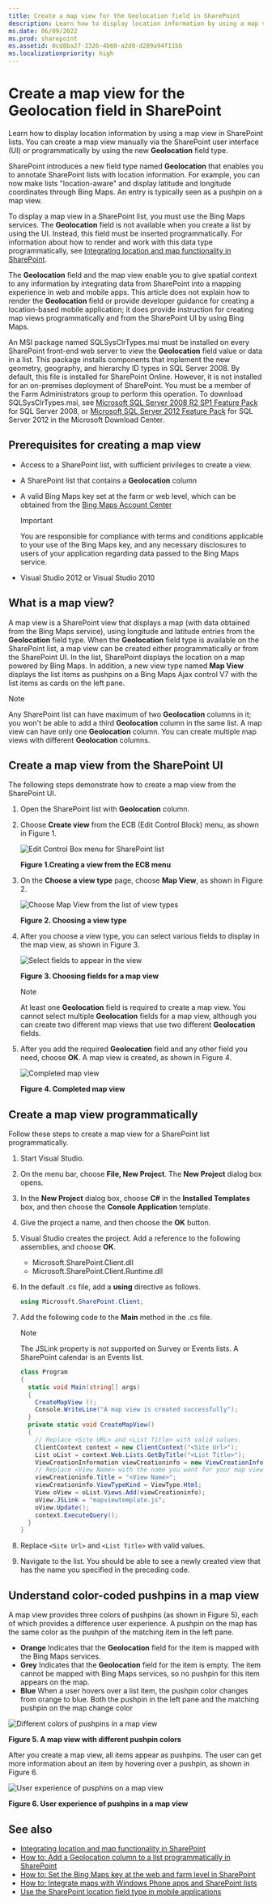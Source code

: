 ```yaml
---
title: Create a map view for the Geolocation field in SharePoint
description: Learn how to display location information by using a map view in SharePoint lists.
ms.date: 06/09/2022
ms.prod: sharepoint
ms.assetid: 0cd8ba27-3326-4b60-a2d0-d289a94f11bb
ms.localizationpriority: high
---
```


# Create a map view for the Geolocation field in SharePoint
Learn how to display location information by using a map view in SharePoint lists. You can create a map view manually via the SharePoint user interface (UI) or programmatically by using the new **Geolocation** field type.

SharePoint introduces a new field type named **Geolocation** that enables you to annotate SharePoint lists with location information. For example, you can now make lists "location-aware" and display latitude and longitude coordinates through Bing Maps. An entry is typically seen as a pushpin on a map view.

To display a map view in a SharePoint list, you must use the Bing Maps services. The **Geolocation** field is not available when you create a list by using the UI. Instead, this field must be inserted programmatically. For information about how to render and work with this data type programmatically, see [Integrating location and map functionality in SharePoint](integrating-location-and-map-functionality-in-sharepoint.md).

The **Geolocation** field and the map view enable you to give spatial context to any information by integrating data from SharePoint into a mapping experience in web and mobile apps. This article does not explain how to render the **Geolocation** field or provide developer guidance for creating a location-based mobile application; it does provide instruction for creating map views programmatically and from the SharePoint UI by using Bing Maps.

An MSI package named SQLSysClrTypes.msi must be installed on every SharePoint front-end web server to view the **Geolocation** field value or data in a list. This package installs components that implement the new geometry, geography, and hierarchy ID types in SQL Server 2008. By default, this file is installed for SharePoint Online. However, it is not installed for an on-premises deployment of SharePoint. You must be a member of the Farm Administrators group to perform this operation. To download SQLSysClrTypes.msi, see [Microsoft SQL Server 2008 R2 SP1 Feature Pack](https://www.microsoft.com/download/details.aspx?id=30437) for SQL Server 2008, or [Microsoft SQL Server 2012 Feature Pack](https://www.microsoft.com/download/details.aspx?id=29065) for SQL Server 2012 in the Microsoft Download Center.

## Prerequisites for creating a map view

- Access to a SharePoint list, with sufficient privileges to create a view.
- A SharePoint list that contains a **Geolocation** column
- A valid Bing Maps key set at the farm or web level, which can be obtained from the  [Bing Maps Account Center](http://www.bingmapsportal.com/)

    > [!IMPORTANT]
    > You are responsible for compliance with terms and conditions applicable to your use of the Bing Maps key, and any necessary disclosures to users of your application regarding data passed to the Bing Maps service.

- Visual Studio 2012 or Visual Studio 2010

## What is a map view?

A map view is a SharePoint view that displays a map (with data obtained from the Bing Maps service), using longitude and latitude entries from the **Geolocation** field type. When the **Geolocation** field type is available on the SharePoint list, a map view can be created either programmatically or from the SharePoint UI. In the list, SharePoint displays the location on a map powered by Bing Maps. In addition, a new view type named **Map View** displays the list items as pushpins on a Bing Maps Ajax control V7 with the list items as cards on the left pane.

> [!NOTE]
> Any SharePoint list can have maximum of two **Geolocation** columns in it; you won't be able to add a third **Geolocation** column in the same list. A map view can have only one **Geolocation** column. You can create multiple map views with different **Geolocation** columns.

## Create a map view from the SharePoint UI

The following steps demonstrate how to create a map view from the SharePoint UI.

1. Open the SharePoint list with **Geolocation** column.
1. Choose **Create view** from the ECB (Edit Control Block) menu, as shown in Figure 1.

    ![Edit Control Box menu for SharePoint list](../images/SPCon15_CreateMapView_ECB_Menu__fig1.png)

      **Figure 1.Creating a view from the ECB menu**

1. On the **Choose a view type** page, choose **Map View**, as shown in Figure 2.

    ![Choose Map View from the list of view types](../images/SPCon15_CreateMapView_ChooseViewType__fig2.png)

    **Figure 2. Choosing a view type**

1. After you choose a view type, you can select various fields to display in the map view, as shown in Figure 3.

    ![Select fields to appear in the view](../images/SPCon15_CreateMapView_SelectFieldsForView__fig3.png)

    **Figure 3. Choosing fields for a map view**

    > [!NOTE]
    > At least one **Geolocation** field is required to create a map view. You cannot select multiple **Geolocation** fields for a map view, although you can create two different map views that use two different **Geolocation** fields.

1. After you add the required **Geolocation** field and any other field you need, choose **OK**. A map view is created, as shown in Figure 4.

    ![Completed map view](../images/SPCon15_CreateMapView_MyMapView__fig4.png)

    **Figure 4. Completed map view**

## Create a map view programmatically

Follow these steps to create a map view for a SharePoint list programmatically.

1. Start Visual Studio.
1. On the menu bar, choose **File, New Project**. The **New Project** dialog box opens.
1. In the **New Project** dialog box, choose **C#** in the **Installed Templates** box, and then choose the **Console Application** template.
1. Give the project a name, and then choose the **OK** button.
1. Visual Studio creates the project. Add a reference to the following assemblies, and choose **OK**.

    - Microsoft.SharePoint.Client.dll
    - Microsoft.SharePoint.Client.Runtime.dll

1. In the default .cs file, add a **using** directive as follows.

    ```csharp
    using Microsoft.SharePoint.Client;
    ```

1. Add the following code to the **Main** method in the .cs file.

    > [!NOTE]
    > The JSLink property is not supported on Survey or Events lists. A SharePoint calendar is an Events list.

    ```csharp
    class Program
    {
      static void Main(string[] args)
      {
        CreateMapView ();
        Console.WriteLine("A map view is created successfully");
      }
      private static void CreateMapView()
      {
        // Replace <Site URL> and <List Title> with valid values.
        ClientContext context = new ClientContext("<Site Url>");
        List oList = context.Web.Lists.GetByTitle("<List Title>");
        ViewCreationInformation viewCreationinfo = new ViewCreationInformation();
        // Replace <View Name> with the name you want for your map view.
        viewCreationinfo.Title = "<View Name>";
        viewCreationinfo.ViewTypeKind = ViewType.Html;
        View oView = oList.Views.Add(viewCreationinfo);
        oView.JSLink = "mapviewtemplate.js";
        oView.Update();
        context.ExecuteQuery();
      }
    }
    ```
    
1. Replace  `<Site Url>` and `<List Title>` with valid values.
1. Navigate to the list. You should be able to see a newly created view that has the name you specified in the preceding code.

## Understand color-coded pushpins in a map view

A map view provides three colors of pushpins (as shown in Figure 5), each of which provides a difference user experience. A pushpin on the map has the same color as the pushpin of the matching item in the left pane.

- **Orange** Indicates that the **Geolocation** field for the item is mapped with the Bing Maps services.
- **Grey** Indicates that the **Geolocation** field for the item is empty. The item cannot be mapped with Bing Maps services, so no pushpin for this item appears on the map.
- **Blue** When a user hovers over a list item, the pushpin color changes from orange to blue. Both the pushpin in the left pane and the matching pushpin on the map change color

![Different colors of pushpins in a map view](../images/SPCon15_CreateMapView_DifferentPushPinsOnMapView__fig5.png)

**Figure 5. A map view with different pushpin colors**

After you create a map view, all items appear as pushpins. The user can get more information about an item by hovering over a pushpin, as shown in Figure 6.

![User experience of pusphins on a map view](../images/SPCon15_CreateMapView_PushPinsOnMapView__fig6.png)

**Figure 6. User experience of pushpins in a map view**

## See also

- [Integrating location and map functionality in SharePoint](integrating-location-and-map-functionality-in-sharepoint.md)
- [How to: Add a Geolocation column to a list programmatically in SharePoint](how-to-add-a-geolocation-column-to-a-list-programmatically-in-sharepoint.md)
- [How to: Set the Bing Maps key at the web and farm level in SharePoint](how-to-set-the-bing-maps-key-at-the-web-and-farm-level-in-sharepoint.md)
- [How to: Integrate maps with Windows Phone apps and SharePoint lists](how-to-integrate-maps-with-windows-phone-apps-and-sharepoint-lists.md)
- [Use the SharePoint location field type in mobile applications](https://technet.microsoft.com/library/fp161355%28v=office.15%29.aspx)
